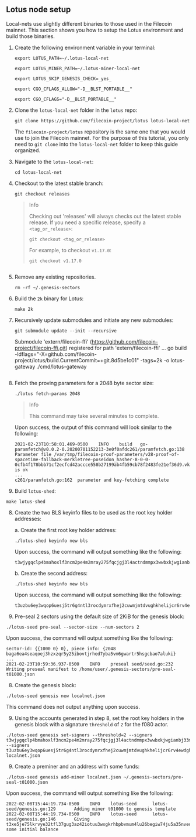 ## Lotus node setup

Local-nets use slightly different binaries to those used in the Filecoin mainnet. This section shows you how to setup the Lotus environment and build those binaries.

1. Create the following environment variable in your terminal:

    ```shell
    export LOTUS_PATH=~/.lotus-local-net
    ```

    ```shell
    export LOTUS_MINER_PATH=~/.lotus-miner-local-net
    ```

    ```shell
    export LOTUS_SKIP_GENESIS_CHECK=_yes_
    ```
    
    ```shell
    export CGO_CFLAGS_ALLOW="-D__BLST_PORTABLE__"
    ```

    ```shell
    export CGO_CFLAGS="-D__BLST_PORTABLE__"
    ```

2. Clone the `lotus-local-net` folder in the `lotus` repo:

    ```shell
    git clone https://github.com/filecoin-project/lotus lotus-local-net
    ```

    The `filecoin-project/lotus` repository is the same one that you would use to join the Filecoin mainnet. For the purpose of this tutorial, you only need to `git clone` into the `lotus-local-net` folder to keep this guide organized.

3. Navigate to the `lotus-local-net`:

   ```shell
   cd lotus-local-net
   ```

3. Checkout to the latest stable branch:

   ```shell
   git checkout releases
   ```

   > Info
   >
   > Checking out 'releases' will always checks out the latest stable release. If you need a specific release, specify a
   > `<tag_or_release>`:
   > ```shell
   > git checkout <tag_or_release>
   > ```
   > For example, to checkout `v1.17.0`:
   > ```shell
   > git checkout v1.17.0 
   > ```
   ```

4. Remove any existing repositories.

    <!-- TODO: test if this section is necessary. -->

    ```shell
    rm -rf ~/.genesis-sectors
    ```

5. Build the `2k` binary for Lotus:

    ```shell
    make 2k
    ```


6. Recursively update submodules and initiate any new submodules:

    ```shell
    git submodule update --init --recursive
    ```

    Submodule 'extern/filecoin-ffi' (https://github.com/filecoin-project/filecoin-ffi.git) registered for path 'extern/filecoin-ffi'
    ...
    go build  -ldflags="-X=github.com/filecoin-project/lotus/build.CurrentCommit=+git.8d5be1c01" -tags=2k -o lotus-gateway ./cmd/lotus-gateway
    ```

6. Fetch the proving parameters for a 2048 byte sector size:

    ```shell
    ./lotus fetch-params 2048
    ```

    > Info
    >
    > This command may take several minutes to complete.

    Upon success, the output of this command will look similar to the following:

    ```plaintext
    2021-02-23T10:58:01.469-0500    INFO    build   go-paramfetch@v0.0.2-0.20200701152213-3e0f0afdc261/paramfetch.go:138  Parameter file /var/tmp/filecoin-proof-parameters/v28-proof-of-spacetime-fallback-merkletree-poseidon_hasher-8-0-0-0cfb4f178bbb71cf2ecfcd42accce558b27199ab4fb59cb78f2483fe21ef36d9.vk is ok
    ...
    c261/paramfetch.go:162  parameter and key-fetching complete
    ```

7. Build `lotus-shed`:

```shell
make lotus-shed
```

8. Create the two BLS keyinfo files to be used as the root key holder addresses:

   a. Create the first root key holder address:
      ```shell
      ./lotus-shed keyinfo new bls
      ```

      Upon success, the command will output something like the following:
      ```output
      t3wjygqclp4bmahoxlf3ncm2pe4m2mray275fqcjgj3l4actndmmpx3wwbxkjwgianbj33mp76ngb542ugtpdq
      ```

   b. Create the second address:
      ```shell
      ./lotus-shed keyinfo new bls
      ```

      Upon success, the command will output something like the following:
      
      ```output
      t3uzbu6ey3wqop6uesj5tr6g4ntl3rocdymrxfhej2cuwmjmtdvughkhelijcr6rv4ewdghfxxswvqjtit5adq
      ```

7. Pre-seal 2 sectors using the default size of 2KiB for the genesis block:

```shell
./lotus-seed pre-seal --sector-size --num-sectors 2
```

Upon success, the command will output something like the following:

```plaintext
sector-id: {{1000 0} 0}, piece info: {2048 baga6ea4seaqoej3hzxzqr5y25ibovtjrhed7yba5vm6gwartr5hsgcbao7aluki}
...
2021-02-23T10:59:36.937-0500    INFO    preseal seed/seed.go:232        Writing preseal manifest to /home/user/.genesis-sectors/pre-seal-t01000.json
```

8. Create the genesis block:

```shell
./lotus-seed genesis new localnet.json
```

This command does not output anything upon success.

9. Using the accounts generated in step 8, set the root key holders in the genesis block with a signature `threshold` of `2` for the f080 actor.

```shell
./lotus-seed genesis set-signers --threshold=2 --signers t3wjygqclp4bmahoxlf3ncm2pe4m2mray275fqcjgj3l4actndmmpx3wwbxkjwgianbj33mp76ngb542ugtpdq --signers t3uzbu6ey3wqop6uesj5tr6g4ntl3rocdymrxfhej2cuwmjmtdvughkhelijcr6rv4ewdghfxxswvqjtit5adq localnet.json
```

9. Create a preminer and an address with some funds:

```shell
./lotus-seed genesis add-miner localnet.json ~/.genesis-sectors/pre-seal-t01000.json
```

Upon success, the command will output something like the following:

```plaintext
2022-02-08T15:44:19.734-0500    INFO    lotus-seed      lotus-seed/genesis.go:129       Adding miner t01000 to genesis template
2022-02-08T15:44:19.734-0500    INFO    lotus-seed      lotus-seed/genesis.go:146       Giving t3xe5je75lkrvye32tfl37gug3az42iotuu3wxgkrhbpbvmum4lu26begiw74ju5a35nveqaw4ywdibj4y6kxq some initial balance
```
